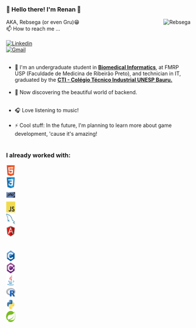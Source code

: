 <!--
**Rebsega/Rebsega** is a ✨ _special_ ✨ repository because its `README.md` (this file) appears on your GitHub profile.

Here are some ideas to get you started:

- 🔭 I’m currently working on ...
- 🌱 I’m currently learning ...
- 👯 I’m looking to collaborate on ...
- 🤔 I’m looking for help with ...
- 💬 Ask me about ...
- 
- 😄 Pronouns: ...
- ⚡ Fun fact: ...
-->

### 🙌 Hello there! I'm Renan 🙌
AKA, Rebsega (or even Gru)😁
<img align="right" vertical-align="center" src="https://komarev.com/ghpvc/?username=Rebsega" alt="Rebsega" /><br>
📫 How to reach me ...<br><br>
[![Linkedin](https://img.shields.io/badge/LinkedIn-0077B5?style=for-the-badge&logo=linkedin&logoColor=white)](https://linkedin.com/in/renan-barbieri-segamarchi/)<br>
[![Gmail](https://img.shields.io/badge/Gmail-D14836?style=for-the-badge&logo=gmail&logoColor=white)
](mailto:renan.barbieri.s@usp.br)<br><br>

- 🔭 I'm an undergraduate student in <b><a href="http://ibm.fmrp.usp.br">Biomedical Informatics</a></b>, at FMRP USP (Faculdade de Medicina de Ribeirão Preto), and technician in IT, graduated by the <a href="https://cti.feb.unesp.br"><b>CTI - Colégio Técnico Industrial UNESP Bauru.</b></a><br><br>
- 🤗 Now discovering the beautiful world of backend.<br><br>
<!-- - 🤗 Theferore, I'd appreciate a lot any internship oportunity.<br><br> -->
- 🎧 Love listening to music!<br><br>
- ⚡ Cool stuff: In the future, I'm planning to learn more about game development, 'cause it's amazing!<br><br>

### I already worked with:
<p align="left">
<code><img height="30" src="https://raw.githubusercontent.com/devicons/devicon/master/icons/html5/html5-original.svg" alt="html5"  width="25" />
<code><img height="30" src="https://raw.githubusercontent.com/devicons/devicon/master/icons/css3/css3-original.svg" alt="css3"  width="25" />
<code><img height="30" src="https://github.com/devicons/devicon/blob/master/icons/php/php-original.svg" alt="php" width="25" />
<code><img height="30" src="https://raw.githubusercontent.com/devicons/devicon/master/icons/javascript/javascript-original.svg" alt="javascript" width="25" />  
<code><img height="30" src="https://raw.githubusercontent.com/devicons/devicon/master/icons/mysql/mysql-original.svg" alt="mysql" width="25" />  
<code><img height="30" src="https://raw.githubusercontent.com/devicons/devicon/master/icons/angularjs/angularjs-original.svg" alt="angularJS" width="25" />  <br>
<!------------------------------------------------------------------------------------------------------------------------------------------------------------->
<code><img height="30" src="https://raw.githubusercontent.com/devicons/devicon/master/icons/c/c-original.svg" alt="c" width="25" />
<code><img height="30" src="https://raw.githubusercontent.com/devicons/devicon/master/icons/csharp/csharp-original.svg" alt="csharp" width="25" />
<code><img height="30" src="https://raw.githubusercontent.com/devicons/devicon/master/icons/java/java-original.svg" alt="java" width="25" />
<code><img height="30" src="https://raw.githubusercontent.com/devicons/devicon/master/icons/r/r-original.svg" alt="r" width="25" />
<code><img height="30" src="https://github.com/devicons/devicon/blob/master/icons/python/python-original.svg" alt="vue" width="25" />
<code><img height="30" src="https://raw.githubusercontent.com/devicons/devicon/master/icons/spring/spring-original.svg" alt="Java Spring" width="25" />
</p>

